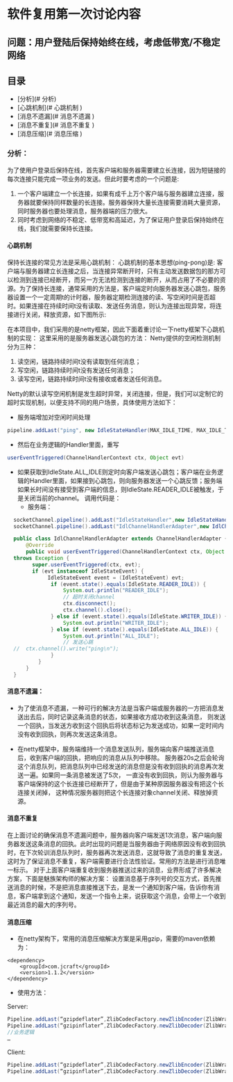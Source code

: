 # 软件复用第一次讨论内容 
## 问题：用户登陆后保持始终在线，考虑低带宽/不稳定网络
## 目录
  - [分析](# 分析)
  - [心跳机制](# 心跳机制 )
  - [消息不遗漏](# 消息不遗漏 )
  - [消息不重复](# 消息不重复 )
  - [消息压缩](# 消息压缩 )
  
### 分析：
为了使用户登录后保持在线，首先客户端和服务器需要建立长连接，因为短链接的每次连接只能完成一项业务的发送。但此时要考虑的一个问题是:

1. 一个客户端建立一个长连接，如果有成千上万个客户端与服务器建立连接，服务器就要保持同样数量的长连接。服务器保持大量长连接需要消耗大量资源，同时服务器也要处理消息，服务器端的压力很大。
2. 同时考虑到网络的不稳定、低带宽和高延迟，为了保证用户登录后保持始终在线，我们就需要保持长连接。
#### 心跳机制
保持长连接的常见方法是采用心跳机制：
心跳机制的基本思想(ping-pong)是: 客户端与服务器建立长连接之后，当连接异常断开时，只有主动发送数据包的那方可以检测到连接已经断开，而另一方无法检测到连接的断开，从而占用了不必要的资源。为了保持长连接，通常采用的方法是，客户端定时向服务器发送心跳包，服务器设置一个一定周期t的计时器，服务器定期检测连接的读、写空闲时间是否超时。如果连接在持续时间t没有读取、发送任务消息，则认为连接出现异常，将连接进行关闭，释放资源，如下图所示:

 
在本项目中，我们采用的是netty框架，因此下面着重讨论一下netty框架下心跳机制的实现：
这里采用的是服务器发送心跳包的方法：
Netty提供的空闲检测机制分为三种：

1. 读空闲，链路持续时间t没有读取到任何消息；
2. 写空闲，链路持续时间t没有发送任何消息；
3. 读写空闲，链路持续时间t没有接收或者发送任何消息。

Netty的默认读写空闲机制是发生超时异常，关闭连接，但是，我们可以定制它的超时实现机制，以便支持不同的用户场景，具体使用方法如下：
- 服务端增加对空闲时间处理
```java
pipeline.addLast("ping", new IdleStateHandler(MAX_IDLE_TIME, MAX_IDLE_TIME, MAX_IDLE_TIME))
```
- 然后在业务逻辑的Handler里面，重写 
```java
userEventTriggered(ChannelHandlerContext ctx, Object evt)
```
- 如果获取到IdleState.ALL_IDLE则定时向客户端发送心跳包；客户端在业务逻辑的Handler里面，如果接到心跳包，则向服务器发送一个心跳反馈；服务端如果长时间没有接受到客户端的信息，则IdleState.READER_IDLE被触发，于是关闭当前的channel。
调用代码是：
  - 服务端：
```java
  socketChannel.pipeline().addLast("IdleStateHandler",new IdleStateHandler( MAX_IDLE_TIME,  MAX_IDLE_TIME,  MAX_IDLE_TIME ));
  socketChannel.pipeline().addLast("IdlChannelHandlerAdapter",new IdlChannelHandlerAdapter());
```
```java
  public class IdlChannelHandlerAdapter extends ChannelHandlerAdapter {
	  @Override
	  public void userEventTriggered(ChannelHandlerContext ctx, Object evt)
  throws Exception {
	  	super.userEventTriggered(ctx, evt);
	  	if (evt instanceof IdleStateEvent) {
             IdleStateEvent event = (IdleStateEvent) evt;
              if (event.state().equals(IdleState.READER_IDLE)) {
                  System.out.println("READER_IDLE");
                  // 超时关闭channel
                  ctx.disconnect();
                  ctx.channel().close();
              } else if (event.state().equals(IdleState.WRITER_IDLE)) {
                  System.out.println("WRITER_IDLE");
              } else if (event.state().equals(IdleState.ALL_IDLE)) {
                  System.out.println("ALL_IDLE");
                  // 发送心跳
  //  ctx.channel().write("ping\n");
              }
          }
	  }
  }
  ```

#### 消息不遗漏：

- 为了使消息不遗漏，一种可行的解决方法是当客户端或服务器的一方把消息发送出去后，同时记录这条消息的状态，如果接收方成功收到这条消息，
则发送一个回执，当发送方收到这个回执后将状态标记为发送成功，如果一定时间内没有收到回执，则再次发送这条消息。

- 在netty框架中，服务端维持一个消息发送队列，服务端向客户端推送消息后，收到客户端的回执，把响应的消息从队列中移除。
服务器20s之后会轮询这个消息队列，把消息队列中已经发送的消息但是没有收到回执的消息再次发送一遍。如果同一条消息被发送了5次，
一直没有收到回执，则认为服务器与客户端保持的这个长连接已经断开了，但是由于某种原因服务器没有把这个长连接关闭掉，
这种情况服务器则把这个长连接对象channel关闭、释放掉资源。

#### 消息不重复
在上面讨论的确保消息不遗漏问题中，服务器向客户端发送1次消息，客户端向服务器发送这条消息的回执。此时出现的问题是当服务器由于网络原因没有收到回执时，在下次轮训消息队列时，服务器再次发送消息，这就导致了消息的重复发送，这时为了保证消息不重复，客户端需要进行合法性验证。常用的方法是进行消息唯一标示。
对于上面客户端重复收到服务器推送过来的消息，业界形成了许多解决方案，下面是魅族架构师的解决方案：
设置消息基于序列号的交互方式，首先推送消息的时候，不是把消息直接推送下去，是发一个通知到客户端，告诉你有消息，客户端拿到这个通知，发送一个指令上来，说获取这个消息，会带上一个收到最近消息的最大的序列号。

#### 消息压缩
- 在netty架构下，常用的消息压缩解决方案是采用gzip，需要的maven依赖为：
```maven
<dependency>
	<groupId>com.jcraft</groupId>
	<version>1.1.2</version>
</dependency>
```
- 使用方法：

Server:
```java
Pipeline.addLast(“gzipdeflater”,ZlibCodecFactory.newZlibEncoder(ZlibWrapper.GZIP));
Pipeline.addLast(“gzipinflater”,ZlibCodecFactory.newZlibDecoder(ZlibWrapper.GZIP));
//业务逻辑
…
```

Client:
```java
Pipeline.addLast(“gzipdeflater”,ZlibCodecFactory.newZlibEncoder(ZlibWrapper.GZIP));
Pipeline.addLast(“gzipinflater”,ZlibCodecFactory.newZlibDecoder(ZlibWrapper.GZIP));
```


